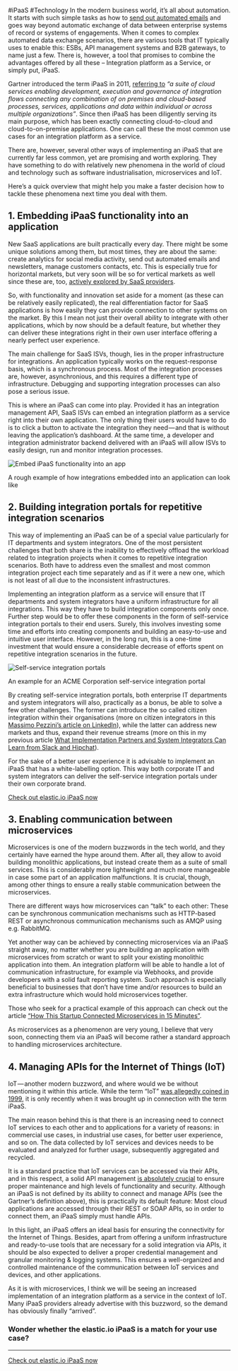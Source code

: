#iPaaS #Technology 
In the modern business world, it’s all about automation. It starts with such simple tasks as how to [send out automated emails](https://www.rightinbox.com/blog/automated-email-responses-examples) and goes way beyond automatic exchange of data between enterprise systems of record or systems of engagements. When it comes to complex automated data exchange scenarios, there are various tools that IT typically uses to enable this: ESBs, API management systems and B2B gateways, to name just a few. There is, however, a tool that promises to combine the advantages offered by all these – Integration platform as a Service, or simply put, iPaaS.

Gartner introduced the term iPaaS in 2011, [referring to](http://www.gartner.com/it-glossary/information-platform-as-a-service-ipaas) _“a suite of cloud services enabling development, execution and governance of integration flows connecting any combination of on premises and cloud-based processes, services, applications and data within individual or across multiple organizations”_. Since then iPaaS has been diligently serving its main purpose, which has been exactly connecting cloud-to-cloud and cloud-to-on-premise applications. One can call these the most common use cases for an integration platform as a service.

There are, however, several other ways of implementing an iPaaS that are currently far less common, yet are promising and worth exploring. They have something to do with relatively new phenomena in the world of cloud and technology such as software industrialisation, microservices and IoT.

Here’s a quick overview that might help you make a faster decision how to tackle these phenomena next time you deal with them.

## 1\. Embedding iPaaS functionality into an application

New SaaS applications are built practically every day. There might be some unique solutions among them, but most times, they are about the same: create analytics for social media activity, send out automated emails and newsletters, manage customers contacts, etc. This is especially true for horizontal markets, but very soon will be so for vertical markets as well since these are, too, [actively explored by SaaS providers](http://www.nvp.com/blog/the-rise-of-vertical-specific-saas-vendors/).

So, with functionality and innovation set aside for a moment (as these can be relatively easily replicated), the real differentiation factor for SaaS applications is how easily they can provide connection to other systems on the market. By this I mean not just their overall ability to integrate with other applications, which by now should be a default feature, but whether they can deliver these integrations right in their own user interface offering a nearly perfect user experience.

The main challenge for SaaS ISVs, though, lies in the proper infrastructure for integrations. An application typically works on the request-response basis, which is a synchronous process. Most of the integration processes are, however, asynchronious, and this requires a different type of infrastructure. Debugging and supporting integration processes can also pose a serious issue.

This is where an iPaaS can come into play. Provided it has an integration management API, SaaS ISVs can embed an integration platform as a service right into their own application. The only thing their users would have to do is to click a button to activate the integration they need — and that is without leaving the application’s dashboard. At the same time, a developer and integration administrator backend delivered with an iPaaS will allow ISVs to easily design, run and monitor integration processes.

![Embed iPaaS functionality into an app](https://15f76u3xxy662wdat72j3l53-wpengine.netdna-ssl.com/wp-content/uploads/2016/02/Embed-iPaaS-functionality-into-an-app-300x175.jpg)

A rough example of how integrations embedded into an application can look like

## 2\. Building integration portals for repetitive integration scenarios

This way of implementing an iPaaS can be of a special value particularly for IT departments and system integrators. One of the most persistent challenges that both share is the inability to effectively offload the workload related to integration projects when it comes to repetitive integration scenarios. Both have to address even the smallest and most common integration project each time separately and as if it were a new one, which is not least of all due to the inconsistent infrastructures.

Implementing an integration platform as a service will ensure that IT departments and system integrators have a uniform infrastructure for all integrations. This way they have to build integration components only once. Further step would be to offer these components in the form of self-service integration portals to their end users. Surely, this involves investing some time and efforts into creating components and building an easy-to-use and intuitive user interface. However, in the long run, this is a one-time investment that would ensure a considerable decrease of efforts spent on repetitive integration scenarios in the future.

![Self-service integration portals](https://15f76u3xxy662wdat72j3l53-wpengine.netdna-ssl.com/wp-content/uploads/2016/02/Self-service-integration-portals_1.jpg)

An example for an ACME Corporation self-service integration portal

By creating self-service integration portals, both enterprise IT departments and system integrators will also, practically as a bonus, be able to solve a few other challenges. The former can introduce the so called citizen integration within their organisations (more on citizen integrators in this [Massimo Pezzini’s article on LinkedIn](https://www.linkedin.com/pulse/market-guide-citizen-integrator-tools-massimo-pezzini)), while the latter can address new markets and thus, expand their revenue streams (more on this in my previous article [What Implementation Partners and System Integrators Can Learn from Slack and Hipchat](https://medium.com/@O_Annenko/what-implementation-partners-and-system-integrators-can-learn-from-slack-and-hipchat-27c09712ca50#.2s65t4pm0)).

For the sake of a better user experience it is advisable to implement an iPaaS that has a white-labelling option. This way both corporate IT and system integrators can deliver the self-service integration portals under their own corporate brand.

[Check out elastic.io iPaaS now](https://eio.guru/udnle)

## 3\. Enabling communication between microservices

Microservices is one of the modern buzzwords in the tech world, and they certainly have earned the hype around them. After all, they allow to avoid building monolithic applications, but instead create them as a suite of small services. This is considerably more lightweight and much more manageable in case some part of an application malfunctions. It is crucial, though, among other things to ensure a really stable communication between the microservices.

There are different ways how microservices can “talk” to each other: These can be synchronous communication mechanisms such as HTTP-based REST or asynchronous communication mechanisms such as AMQP using e.g. RabbitMQ.

Yet another way can be achieved by connecting microservices via an iPaaS straight away, no matter whether you are building an application with microservices from scratch or want to split your existing monolithic application into them. An integration platform will be able to handle a lot of communication infrastructure, for example via Webhooks, and provide developers with a solid fault reporting system. Such approach is especially beneficial to businesses that don’t have time and/or resources to build an extra infrastructure which would hold microservices together.

Those who seek for a practical example of this approach can check out the article [“How This Startup Connected Microservices in 15 Minutes”](https://www.elastic.io/how-this-startup-connected-microservices-in-15-minutes-via-elastic-io/).

As microservices as a phenomenon are very young, I believe that very soon, connecting them via an iPaaS will become rather a standard approach to handling microservices architecture.

## 4\. Managing APIs for the Internet of Things (IoT)

IoT — another modern buzzword, and where would we be without mentioning it within this article. While the term “IoT” [was allegedly coined in 1999](http://www.pocket-lint.com/news/126559-internet-of-things-explained-what-is-it-and-can-it-really-change-the-world), it is only recently when it was brought up in connection with the term iPaaS.

The main reason behind this is that there is an increasing need to connect IoT services to each other and to applications for a variety of reasons: in commercial use cases, in industrial use cases, for better user experience, and so on. The data collected by IoT services and devices needs to be evaluated and analyzed for further usage, subsequently aggregated and recycled.

It is a standard practice that IoT services can be accessed via their APIs, and in this respect, a solid API management [is absolutely crucial](http://www.wired.com/insights/2013/07/without-api-management-the-internet-of-things-is-just-a-big-thing/) to ensure proper maintenance and high levels of functionality and security. Although an iPaaS is not defined by its ability to connect and manage APIs (see the Gartner’s definition above), this is practically its default feature: Most cloud applications are accessed through their REST or SOAP APIs, so in order to connect them, an iPaaS simply must handle APIs.

In this light, an iPaaS offers an ideal basis for ensuring the connectivity for the Internet of Things. Besides, apart from offering a uniform infrastructure and ready-to-use tools that are necessary for a solid integration via APIs, it should be also expected to deliver a proper credential management and granular monitoring & logging systems. This ensures a well-organized and controlled maintenance of the communication between IoT services and devices, and other applications.

As it is with microservices, I think we will be seeing an increased implementation of an integration platform as a service in the context of IoT. Many iPaaS providers already advertise with this buzzword, so the demand has obviously finally “arrived”.

### Wonder whether the elastic.io iPaaS is a match for your use case?

___

[Check out elastic.io iPaaS now](https://eio.guru/udnle)